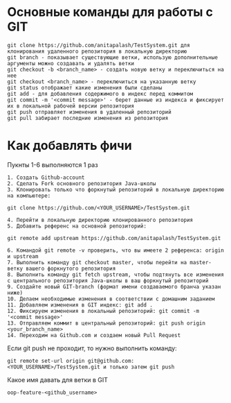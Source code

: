 <h1>Основные команды для работы с GIT</h1>

    git clone https://github.com/anitapalash/TestSystem.git для клонирования удаленного репозитория в локальную директорию
    git branch - показывает существующие ветки, использую дополнительные аргументы можно создавать и удалять ветки
    git checkout -b <branch_name> - создать новую ветку и переключиться на нее
    git checkout <branch_name> - переключиться на указанную ветку
    git status отображает какие изменения были сделаны
    git add - для добавления содержимого в индекс перед коммитом
    git commit -m '<commit message>' - берет данные из индекса и фиксирует их в локальной рабочей версии репозитория
    git push отправляет изменения в удаленный репозиторий
    git pull забирает последние изменения из репозитория

<h1>Как добавлять фичи</h1>
Пукнты 1-6 выполняются 1 раз

    1. Создать Github-account
    2. Сделать Fork основного репозитория Java-школы
    3. Клонировать только что форкнутый репозиторий в локальную директорию на компьютере:

    git clone https://github.com/<YOUR_USERNAME>/TestSystem.git

    4. Перейти в локальную директорию клонированного репозитория
    5. Добавить референс на основной репозиторий:

    git remote add upstream https://github.com/anitapalash/TestSystem.git

    6. Командой git remote -v проверить, что вы имеете 2 референса: origin и upstream
    7. Выполнить команду git checkout master, чтобы перейти на master-ветку вашего форкнутого репозитория
    8. Выполнить команду git fetch upstream, чтобы подтянуть все изменения с центрального репозитория Java-школы в ваш форкнутый репозиторий
    9. Создайте новый GIT-branch (формат имени создаваемого бранча указан ниже)
    10. Делаем необходимые изменения в соответствии с домашним заданием
    11. Добавляем изменения в GIT индекс: git add .
    12. Фиксируем изменения в локальный репозиторий: git commit -m '<commit message>'
    13. Отправляем коммит в центральный репозиторий: git push origin <your_branch_name>
    14. Переходим на Github.com и создаем новый Pull Request

Если git push не проходит, то нужно выполнить команду:

    git remote set-url origin git@github.com:<YOUR_USERNAME>/TestSystem.git и только затем git push

Какое имя давать для ветки в GIT

    oop-feature-<github_username>